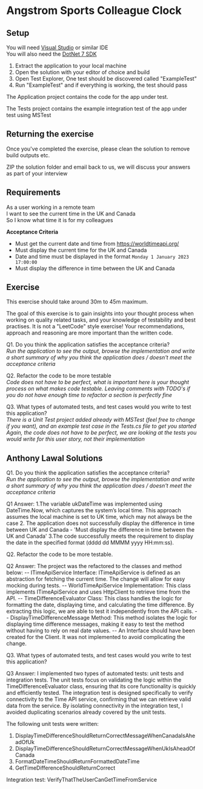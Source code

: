
# Angstrom Sports Colleague Clock

## Setup
You will need [Visual Studio](https://visualstudio.microsoft.com/vs/community/) or similar IDE  
You will also need the [DotNet 7 SDK](https://dotnet.microsoft.com/en-us/download/dotnet/7.0)  

1. Extract the application to your local machine
2. Open the solution with your editor of choice and build
3. Open Test Explorer, One test should be discovered called "ExampleTest"
4. Run "ExampleTest" and if everything is working, the test should pass

The Application project contains the code for the app under test.

The Tests project contains the example integration test of the
app under test using MSTest


## Returning the exercise

Once you've completed the exercise, please clean the solution to remove
build outputs etc.

ZIP the solution folder and email back to us, we will discuss your answers
as part of your interview

## Requirements

As a user working in a remote team  
I want to see the current time in the UK and Canada  
So I know what time it is for my colleagues  

**Acceptance Criteria**

* Must get the current date and time from https://worldtimeapi.org/
* Must display the current time for the UK and Canada
* Date and time must be displayed in the format `Monday 1 January 2023 17:00:00`
* Must display the difference in time between the UK and Canada


## Exercise

This exercise should take around 30m to 45m maximum.

The goal of this exercise is to gain insights into your thought process when
working on quality related tasks, and your knowledge of testability and best
practises. It is not a "LeetCode" style exercise!  Your recommendations, approach
and reasoning are more important than the written code.

Q1. Do you think the application satisfies the acceptance criteria?  
*Run the application to see the output, browse the implementation and write 
a short summary of why you think the application does / doesn't meet the
acceptance criteria*

Q2. Refactor the code to be more testable  
*Code does not have to be perfect, what is important here is your thought
process on what makes code testable. Leaving comments with TODO's if you
do not have enough time to refactor a section is perfectly fine*

Q3. What types of automated tests, and test cases would you write to test
this application?  
*There is a Unit Test project added already with MSTest (feel free to change
if you want), and an example test case in the Tests.cs file to get you started*
*Again, the code does not have to be perfect, we are looking at the tests you 
would write for this user story, not their implementation*

## Anthony Lawal Solutions

 
Q1. Do you think the application satisfies the acceptance criteria?  
*Run the application to see the output, browse the implementation and write 
a short summary of why you think the application does / doesn't meet the
acceptance criteria*
 
Q1 Answer:
1.The variable ukDateTime was implemented using DateTime.Now, which captures the system’s local time. This approach assumes the local machine is set to UK time, which may not always be the case
2. The application does not successfully display the difference in time between UK and Canada - 'Must display the difference in time between the UK and Canada'
3.The code successfully meets the requirement to display the date in the specified format (dddd dd MMMM yyyy HH:mm:ss). 
 
Q2. Refactor the code to be more testable.
 
Q2 Answer: 
The project was the refactored to the classes and method below:
-- ITimeApiService Interface: ITimeApiService is defined as an abstraction for fetching the current time. The change will allow for easy mocking during tests.
-- WorldTimeApiService Implementation: This class implements ITimeApiService and uses HttpClient to retrieve time from the API.
-- TimeDifferenceEvaluator Class: This class handles the logic for formatting the date, displaying time, and calculating the time difference. By extracting this logic, we are able to test it independently from the API calls.
-- DisplayTimeDifferenceMessage Method: This method isolates the logic for displaying time difference messages, making it easy to test the method without having to rely on real date values.
-- An Interface should have been created for the Client. It was not implemented to avoid complicating the change.
 
Q3. What types of automated tests, and test cases would you write to test
this application?
 
Q3 Answer:
I implemented two types of automated tests: unit tests and integration tests. The unit tests focus on validating the logic within the TimeDifferenceEvaluator class, ensuring that its core functionality is quickly and efficiently tested. The integration test is designed specifically to verify connectivity to the Time API service, confirming that we can retrieve valid data from the service. By isolating connectivity in the integration test, I avoided duplicating scenarios already covered by the unit tests.
 
The following unit tests were written:
1. DisplayTimeDifferenceShouldReturnCorrectMessageWhenCanadaIsAheadOfUk
2. DisplayTimeDifferenceShouldReturnCorrectMessageWhenUkIsAheadOfCanada
3. FormatDateTimeShouldReturnFormattedDateTime
4. GetTimeDifferenceShouldReturnCorrect
 
Integration test:
VerifyThatTheUserCanGetTimeFromService


